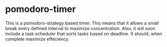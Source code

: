 # pomodoro-timer

This is a pomodoro-strategy based timer. This means that it allows a small break every defined interval to maximize concentration. Also, it will soon include a task scheduler that sorts tasks based on deadline. It should, when complete maximize effeciency.

